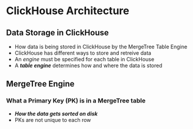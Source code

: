 # ClickHouse Architecture

## Data Storage in ClickHouse

- How data is being stored in ClickHouse by the MergeTree Table Engine
- ClickHouse has different ways to store and retreive data
- An _engine_ must be specified for each table in ClickHouse
- A **_table engine_** determines how and where the data is stored

## MergeTree Engine

### What a Primary Key (PK) is in a MergeTree table

- **_How the data gets sorted on disk_**
- PKs are not unique to each row
